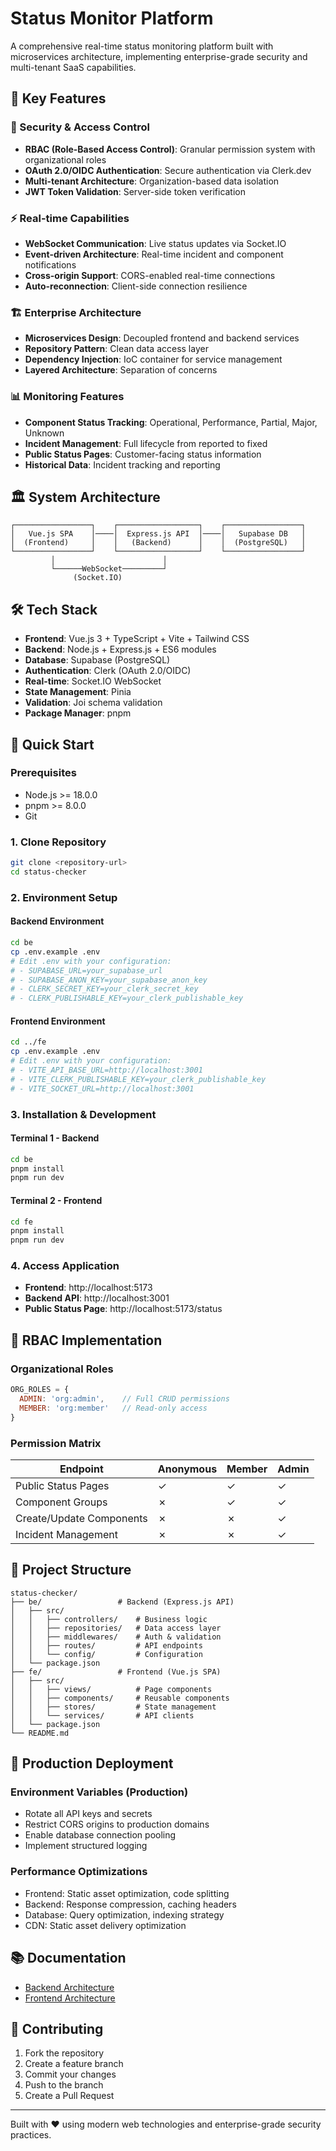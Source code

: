 # Status Monitor Platform

A comprehensive real-time status monitoring platform built with microservices architecture, implementing enterprise-grade security and multi-tenant SaaS capabilities.

## 🚀 Key Features

### 🔐 Security & Access Control
- **RBAC (Role-Based Access Control)**: Granular permission system with organizational roles
- **OAuth 2.0/OIDC Authentication**: Secure authentication via Clerk.dev
- **Multi-tenant Architecture**: Organization-based data isolation
- **JWT Token Validation**: Server-side token verification

### ⚡ Real-time Capabilities
- **WebSocket Communication**: Live status updates via Socket.IO
- **Event-driven Architecture**: Real-time incident and component notifications
- **Cross-origin Support**: CORS-enabled real-time connections
- **Auto-reconnection**: Client-side connection resilience

### 🏗️ Enterprise Architecture
- **Microservices Design**: Decoupled frontend and backend services
- **Repository Pattern**: Clean data access layer
- **Dependency Injection**: IoC container for service management
- **Layered Architecture**: Separation of concerns

### 📊 Monitoring Features
- **Component Status Tracking**: Operational, Performance, Partial, Major, Unknown
- **Incident Management**: Full lifecycle from reported to fixed
- **Public Status Pages**: Customer-facing status information
- **Historical Data**: Incident tracking and reporting

## 🏛️ System Architecture

```
┌─────────────────┐    ┌──────────────────┐    ┌─────────────────┐
│   Vue.js SPA    │────│  Express.js API  │────│   Supabase DB   │
│  (Frontend)     │    │   (Backend)      │    │  (PostgreSQL)   │
└─────────────────┘    └──────────────────┘    └─────────────────┘
         │                        │
         └──────WebSocket─────────┘
              (Socket.IO)
```

## 🛠️ Tech Stack

- **Frontend**: Vue.js 3 + TypeScript + Vite + Tailwind CSS
- **Backend**: Node.js + Express.js + ES6 modules
- **Database**: Supabase (PostgreSQL)
- **Authentication**: Clerk (OAuth 2.0/OIDC)
- **Real-time**: Socket.IO WebSocket
- **State Management**: Pinia
- **Validation**: Joi schema validation
- **Package Manager**: pnpm

## 🚀 Quick Start

### Prerequisites
- Node.js >= 18.0.0
- pnpm >= 8.0.0
- Git

### 1. Clone Repository
```bash
git clone <repository-url>
cd status-checker
```

### 2. Environment Setup

#### Backend Environment
```bash
cd be
cp .env.example .env
# Edit .env with your configuration:
# - SUPABASE_URL=your_supabase_url
# - SUPABASE_ANON_KEY=your_supabase_anon_key
# - CLERK_SECRET_KEY=your_clerk_secret_key
# - CLERK_PUBLISHABLE_KEY=your_clerk_publishable_key
```

#### Frontend Environment
```bash
cd ../fe
cp .env.example .env
# Edit .env with your configuration:
# - VITE_API_BASE_URL=http://localhost:3001
# - VITE_CLERK_PUBLISHABLE_KEY=your_clerk_publishable_key
# - VITE_SOCKET_URL=http://localhost:3001
```

### 3. Installation & Development

#### Terminal 1 - Backend
```bash
cd be
pnpm install
pnpm run dev
```

#### Terminal 2 - Frontend
```bash
cd fe
pnpm install
pnpm run dev
```

### 4. Access Application
- **Frontend**: http://localhost:5173
- **Backend API**: http://localhost:3001
- **Public Status Page**: http://localhost:5173/status

## 🔐 RBAC Implementation

### Organizational Roles
```javascript
ORG_ROLES = {
  ADMIN: 'org:admin',    // Full CRUD permissions
  MEMBER: 'org:member'   // Read-only access
}
```

### Permission Matrix
| Endpoint | Anonymous | Member | Admin |
|----------|-----------|---------|-------|
| Public Status Pages | ✓ | ✓ | ✓ |
| Component Groups | ✗ | ✓ | ✓ |
| Create/Update Components | ✗ | ✗ | ✓ |
| Incident Management | ✗ | ✗ | ✓ |

## 📁 Project Structure

```
status-checker/
├── be/                 # Backend (Express.js API)
│   ├── src/
│   │   ├── controllers/    # Business logic
│   │   ├── repositories/   # Data access layer
│   │   ├── middlewares/    # Auth & validation
│   │   ├── routes/         # API endpoints
│   │   └── config/         # Configuration
│   └── package.json
├── fe/                 # Frontend (Vue.js SPA)
│   ├── src/
│   │   ├── views/          # Page components
│   │   ├── components/     # Reusable components
│   │   ├── stores/         # State management
│   │   └── services/       # API clients
│   └── package.json
└── README.md
```

## 🚀 Production Deployment

### Environment Variables (Production)
- Rotate all API keys and secrets
- Restrict CORS origins to production domains
- Enable database connection pooling
- Implement structured logging

### Performance Optimizations
- Frontend: Static asset optimization, code splitting
- Backend: Response compression, caching headers
- Database: Query optimization, indexing strategy
- CDN: Static asset delivery optimization

## 📚 Documentation

- [Backend Architecture](./be/README.md)
- [Frontend Architecture](./fe/README.md)

## 🤝 Contributing

1. Fork the repository
2. Create a feature branch
3. Commit your changes
4. Push to the branch
5. Create a Pull Request

---

Built with ❤️ using modern web technologies and enterprise-grade security practices.
